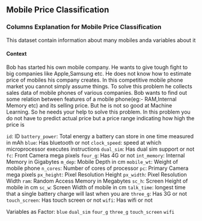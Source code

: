 ## Mobile Price Classification

### Columns Explanation for Mobile Price Classification
This dataset contain information about many mobiles anda variables about it

#### Context
Bob has started his own mobile company. He wants to give tough fight to big companies like Apple,Samsung etc.
He does not know how to estimate price of mobiles his company creates. In this competitive mobile phone market you cannot simply assume things. To solve this problem he collects sales data of mobile phones of various companies.
Bob wants to find out some relation between features of a mobile phone(eg:- RAM,Internal Memory etc) and its selling price. But he is not so good at Machine Learning. So he needs your help to solve this problem.
In this problem you do not have to predict actual price but a price range indicating how high the price is

`id`: ID
`battery_power`: Total energy a battery can store in one time measured in mAh
`blue`: Has bluetooth or not
`clock_speed`: speed at which microprocessor executes instructions
`dual_sim`: Has dual sim support or not
`fc`: Front Camera mega pixels
`four_g`: Has 4G or not
`int_memory`: Internal Memory in Gigabytes
`m_dep`: Mobile Depth in cm
`mobile_wt`: Weight of mobile phone
`n_cores`: Number of cores of processor
`pc`: Primary Camera mega pixels
`px_height`: Pixel Resolution Height
`px_width`: Pixel Resolution Width
`ram`: Random Access Memory in Megabytes
`sc_h`: Screen Height of mobile in cm
`sc_w`: Screen Width of mobile in cm
`talk_time`: longest time that a single battery charge will last when you are
`three_g`: Has 3G or not
`touch_screen`: Has touch screen or not
`wifi`: Has wifi or not

Variables as Factor:
`blue`
`dual_sim`
`four_g`
`three_g`
`touch_screen`
`wifi`
